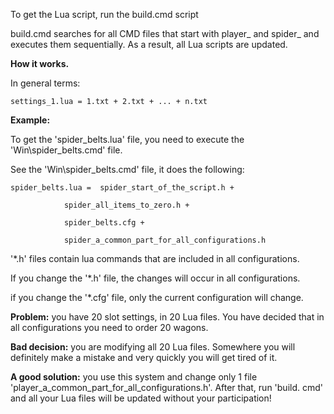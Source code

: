 To get the Lua script, run the build.cmd script

build.cmd searches for all CMD files that start with player_ and spider_ and executes them sequentially. As a result, all Lua scripts are updated.

**How it works.**

In general terms:

	settings_1.lua = 1.txt + 2.txt + ... + n.txt

**Example:**

To get the 'spider_belts.lua' file, you need to execute the 'Win\spider_belts.cmd' file.

See the 'Win\spider_belts.cmd' file, it does the following:

	spider_belts.lua = 	spider_start_of_the_script.h +
	
				spider_all_items_to_zero.h +
						
				spider_belts.cfg +
						
				spider_a_common_part_for_all_configurations.h
						
'*.h' files contain lua commands that are included in all configurations. 

If you change the '*.h' file, the changes will occur in all configurations.

if you change the '*.cfg' file, only the current configuration will change.

**Problem:** you have 20 slot settings, in 20 Lua files. You have decided that in all configurations you need to order 20 wagons.

**Bad decision:** you are modifying all 20 Lua files. Somewhere you will definitely make a mistake and very quickly you will get tired of it.

**A good solution:** you use this system and change only 1 file 'player_a_common_part_for_all_configurations.h'. After that, run 'build. cmd' and all your Lua files will be updated without your participation!


	

